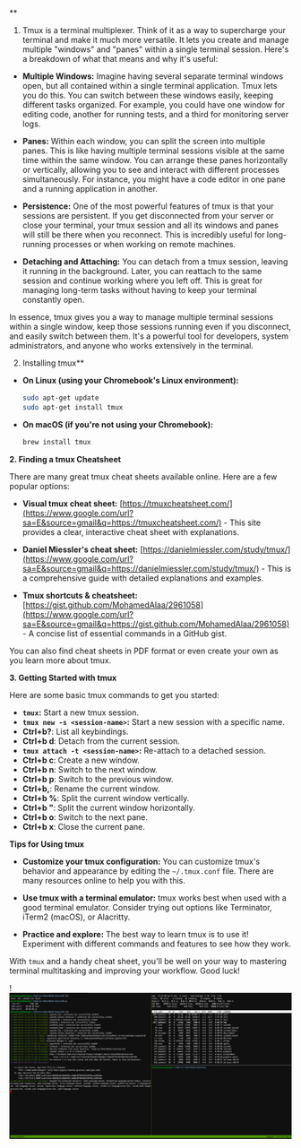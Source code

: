 
**
1. Tmux is a terminal multiplexer.  Think of it as a way to supercharge your terminal and make it much more versatile.  It lets you create and manage multiple "windows" and "panes" within a single terminal session.  Here's a breakdown of what that means and why it's useful:

* **Multiple Windows:** Imagine having several separate terminal windows open, but all contained within a single terminal application.  Tmux lets you do this.  You can switch between these windows easily, keeping different tasks organized.  For example, you could have one window for editing code, another for running tests, and a third for monitoring server logs.

* **Panes:**  Within each window, you can split the screen into multiple panes.  This is like having multiple terminal sessions visible at the same time within the same window.  You can arrange these panes horizontally or vertically, allowing you to see and interact with different processes simultaneously.  For instance, you might have a code editor in one pane and a running application in another.

* **Persistence:**  One of the most powerful features of tmux is that your sessions are persistent.  If you get disconnected from your server or close your terminal, your tmux session and all its windows and panes will still be there when you reconnect.  This is incredibly useful for long-running processes or when working on remote machines.

* **Detaching and Attaching:** You can detach from a tmux session, leaving it running in the background.  Later, you can reattach to the same session and continue working where you left off.  This is great for managing long-term tasks without having to keep your terminal constantly open.

In essence, tmux gives you a way to manage multiple terminal sessions within a single window, keep those sessions running even if you disconnect, and easily switch between them.  It's a powerful tool for developers, system administrators, and anyone who works extensively in the terminal.

2. Installing tmux**

  * **On Linux (using your Chromebook's Linux environment):**

    ```bash
    sudo apt-get update
    sudo apt-get install tmux
    ```

  * **On macOS (if you're not using your Chromebook):**

    ```bash
    brew install tmux
    ```

**2. Finding a tmux Cheatsheet**

There are many great tmux cheat sheets available online. Here are a few popular options:

  * **Visual tmux cheat sheet:**  [https://tmuxcheatsheet.com/](https://www.google.com/url?sa=E&source=gmail&q=https://tmuxcheatsheet.com/) - This site provides a clear, interactive cheat sheet with explanations.

  * **Daniel Miessler's cheat sheet:** [https://danielmiessler.com/study/tmux/](https://www.google.com/url?sa=E&source=gmail&q=https://danielmiessler.com/study/tmux/) - This is a comprehensive guide with detailed explanations and examples.

  * **Tmux shortcuts & cheatsheet:** [https://gist.github.com/MohamedAlaa/2961058](https://www.google.com/url?sa=E&source=gmail&q=https://gist.github.com/MohamedAlaa/2961058) - A concise list of essential commands in a GitHub gist.

You can also find cheat sheets in PDF format or even create your own as you learn more about tmux.

**3. Getting Started with tmux**

Here are some basic tmux commands to get you started:

  * **`tmux`:** Start a new tmux session.
  * **`tmux new -s <session-name>`:** Start a new session with a specific name.
  * **Ctrl+b?**: List all keybindings.
  * **Ctrl+b d**: Detach from the current session.
  * **`tmux attach -t <session-name>`:** Re-attach to a detached session.
  * **Ctrl+b c**: Create a new window.
  * **Ctrl+b n**: Switch to the next window.
  * **Ctrl+b p**: Switch to the previous window.
  * **Ctrl+b,**: Rename the current window.
  * **Ctrl+b %**: Split the current window vertically.
  * **Ctrl+b "**: Split the current window horizontally.
  * **Ctrl+b o**: Switch to the next pane.
  * **Ctrl+b x**: Close the current pane.

**Tips for Using tmux**

  * **Customize your tmux configuration:** You can customize tmux's behavior and appearance by editing the `~/.tmux.conf` file. There are many resources online to help you with this.

  * **Use tmux with a terminal emulator:** tmux works best when used with a good terminal emulator.  Consider trying out options like Terminator, iTerm2 (macOS), or Alacritty.

  * **Practice and explore:** The best way to learn tmux is to use it\! Experiment with different commands and features to see how they work.

With `tmux` and a handy cheat sheet, you'll be well on your way to mastering terminal multitasking and improving your workflow. Good luck\!


!![img.png](img.png)